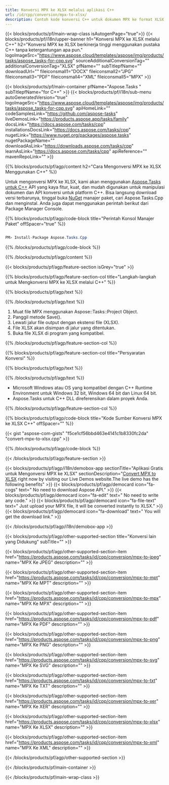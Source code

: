```yaml
---
title: Konversi MPX ke XLSX melalui aplikasi C++ 
url: /id/cpp/conversion/mpx-to-xlsx/ 
description: Contoh kode konversi C++ untuk dokumen MPX ke format XLSX. Gunakan kode contoh untuk konversi batch MPX ke XLSX dalam Aplikasi C++ apa pun.
---
```


{{< blocks/products/pf/main-wrap-class isAutogenPage="true">}}
{{< blocks/products/pf/i18n/upper-banner h1="Konversi MPX ke XLSX melalui C++" h2="Konversi MPX ke XLSX berkinerja tinggi menggunakan pustaka C++ tanpa ketergantungan apa pun." logoImageSrc="https://www.aspose.cloud/templates/aspose/img/products/tasks/aspose_tasks-for-cpp.svg" sourceAdditionalConversionTag="" additionalConversionTag="XLSX" pfName="" subTitlepfName="" downloadUrl="" fileiconsmall1="DOCX" fileiconsmall2="JPG" fileiconsmall3="PDF" fileiconsmall4="XML" fileiconsmall5="MPX" >}}

{{< blocks/products/pf/main-container pfName="Aspose.Tasks " subTitlepfName="for C++" >}}
{{< blocks/products/pf/i18n/sub-menu autoGeneratedVersion="true" logoImageSrc="https://www.aspose.cloud/templates/aspose/img/products/tasks/aspose_tasks-for-cpp.svg" apiHomeLink="" codeSamplesLink="https://github.com/aspose-tasks" liveDemosLink="https://products.aspose.app/tasks/family" docsLink="https://docs.aspose.com/tasks/cpp" installationsDocsLink="https://docs.aspose.com/tasks/cpp" nugetLink="https://www.nuget.org/packages/aspose.tasks" nugetPackageName="" downloadAsLink="https://downloads.aspose.com/tasks/cpp" learnAsLink="https://docs.aspose.com/tasks/cpp" apiReference="" mavenRepoLink="" >}}

{{% blocks/products/pf/agp/content h2="Cara Mengonversi MPX ke XLSX Menggunakan C++" %}}

 Untuk mengonversi MPX ke XLSX, kami akan menggunakan
 [Aspose.Tasks untuk C++](https://products.aspose.com/tasks/cpp)
 API yang kaya fitur, kuat, dan mudah digunakan untuk manipulasi dokumen dan API konversi untuk platform C++. Bisa langsung download versi terbarunya, tinggal buka
 [NuGet](https://www.nuget.org/packages/aspose.tasks)
 manajer paket, cari
 Aspose.Tasks.Cpp
 dan menginstal. Anda juga dapat menggunakan perintah berikut dari Package Manager Console.

{{% blocks/products/pf/agp/code-block title="Perintah Konsol Manajer Paket" offSpacer="true" %}}

```cs

PM> Install-Package Aspose.Tasks.Cpp

```

{{% /blocks/products/pf/agp/code-block %}}

{{% /blocks/products/pf/agp/content %}}

{{< blocks/products/pf/agp/feature-section isGrey="true" >}}

{{% blocks/products/pf/agp/feature-section-col title="Langkah-langkah untuk Mengkonversi MPX ke XLSX melalui C++" %}}

{{% blocks/products/pf/agp/text %}}


{{% /blocks/products/pf/agp/text %}}

1. Muat file MPX menggunakan Aspose::Tasks::Project Object.
1. Panggil metode Save().
1. Lewati jalur file output dengan ekstensi file (XLSX).
1. File XLSX akan disimpan di jalur yang ditentukan.
1. Buka file XLSX di program yang kompatibel.

{{% /blocks/products/pf/agp/feature-section-col %}}

{{% blocks/products/pf/agp/feature-section-col title="Persyaratan Konversi" %}}

{{% blocks/products/pf/agp/text %}}


{{% /blocks/products/pf/agp/text %}}

- Microsoft Windows atau OS yang kompatibel dengan C++ Runtime Environment untuk Windows 32 bit, Windows 64 bit dan Linux 64 bit.
- Aspose.Tasks untuk C++ DLL direferensikan dalam proyek Anda.

{{% /blocks/products/pf/agp/feature-section-col %}}

{{% blocks/products/pf/agp/code-block title="Kode Sumber Konversi MPX ke XLSX C++" offSpacer="" %}}

{{< gist "aspose-com-gists" "f5ce1cf56bbd463e4141c1b8330fc2da" "convert-mpx-to-xlsx.cpp" >}}

{{% /blocks/products/pf/agp/code-block %}}

{{< /blocks/products/pf/agp/feature-section >}}

<!-- aboutfile Starts -->

{{< blocks/products/pf/agp/i18n/demobox-app sectionTitle="Aplikasi Gratis untuk Mengonversi MPX ke XLSX" sectionDescription="[Convert MPX to XLSX](https://products.aspose.app/tasks/conversion/mpx-to-xlsx) right now by visiting our Live Demos website.The live demo has the following benefits" >}}
        {{< blocks/products/pf/agp/democard icon="fa-cogs" text=" No need to download Aspose API." >}}
        {{< blocks/products/pf/agp/democard icon="fa-edit" text=" No need to write any code." >}}
        {{< blocks/products/pf/agp/democard icon="fa-file-text" text=" Just upload your MPX file, it will be converted instantly to XLSX." >}}
        {{< blocks/products/pf/agp/democard icon="fa-download" text=" You will get the download link." >}}

{{< /blocks/products/pf/agp/i18n/demobox-app >}}

<!-- aboutfile Ends -->

{{< blocks/products/pf/agp/other-supported-section title="Konversi lain yang Didukung" subTitle="" >}}

{{< blocks/products/pf/agp/other-supported-section-item href="https://products.aspose.com/tasks/id/cpp/conversion/mpx-to-jpeg" name="MPX Ke JPEG" description="" >}}

{{< blocks/products/pf/agp/other-supported-section-item href="https://products.aspose.com/tasks/id/cpp/conversion/mpx-to-mpt" name="MPX Ke MPT" description="" >}}

{{< blocks/products/pf/agp/other-supported-section-item href="https://products.aspose.com/tasks/id/cpp/conversion/mpx-to-mpx" name="MPX Ke MPX" description="" >}}

{{< blocks/products/pf/agp/other-supported-section-item href="https://products.aspose.com/tasks/id/cpp/conversion/mpx-to-pdf" name="MPX Ke PDF" description="" >}}

{{< blocks/products/pf/agp/other-supported-section-item href="https://products.aspose.com/tasks/id/cpp/conversion/mpx-to-png" name="MPX Ke PNG" description="" >}}

{{< blocks/products/pf/agp/other-supported-section-item href="https://products.aspose.com/tasks/id/cpp/conversion/mpx-to-svg" name="MPX Ke SVG" description="" >}}

{{< blocks/products/pf/agp/other-supported-section-item href="https://products.aspose.com/tasks/id/cpp/conversion/mpx-to-txt" name="MPX Ke TXT" description="" >}}

{{< blocks/products/pf/agp/other-supported-section-item href="https://products.aspose.com/tasks/id/cpp/conversion/mpx-to-xer" name="MPX Ke XER" description="" >}}

{{< blocks/products/pf/agp/other-supported-section-item href="https://products.aspose.com/tasks/id/cpp/conversion/mpx-to-xlsx" name="MPX Ke XLSX" description="" >}}

{{< blocks/products/pf/agp/other-supported-section-item href="https://products.aspose.com/tasks/id/cpp/conversion/mpx-to-xml" name="MPX Ke XML" description="" >}}



{{< /blocks/products/pf/agp/other-supported-section >}}

{{< /blocks/products/pf/main-container >}}
    
{{< /blocks/products/pf/main-wrap-class >}}